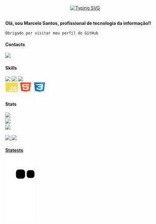 <!--  ![Header](./github-header-image.png) -->

<!-- Header / animação Hello World -->

<!--<h1 align="center">
  <img src="./assets/hello-world.svg" alt="_id" />
</h1>-->


<div align="center">
  <a href="https://git.io/typing-svg">
    <img src="https://readme-typing-svg.demolab.com?font=Fira+Code&weight=500&size=22&pause=1000&color=61ffca&center=true&vCenter=true&random=false&width=524&lines=%E3%80%8B+Hello+World!+%E3%80%8B" alt="Typing SVG">
  </a>
</div>
<br>

  **Olá, sou Marcelo Santos, profissional de tecnologia da informação!!**

    Obrigado por visitar meu perfil do GitHub 


#### Contacts
<div> 
  <a href="https://www.linkedin.com/in/marcelofsantos/" target="_blank"><img src="https://img.shields.io/badge/-LinkedIn-%230077B5?style=for-the-badge&logo=linkedin&logoColor=white" target="_blank"></a> 
</div>

#### Skills 
<div style="display: inline_block">
  <a href="https://github.com/marsselu" target="_blank"><img src="https://img.shields.io/badge/GitLab-330F63?style=for-the-badge&logo=gitlab&logoColor=white" target="_blank"></a> 
  <a href="https://github.com/marsselu" target="_blank"><img src="https://img.shields.io/badge/Zabbix-red?style=for-the-badge&logo=medium&logoColor=white"></a>
  <a href="https://github.com/marsselu" target="_blank"><img src="https://img.shields.io/badge/ShellScript-black?style=for-the-badge&logo=medium&logoColor=white"></a>
<br>
  <img align="center" alt="Rafa-Js" height="30" width="40" src="https://raw.githubusercontent.com/devicons/devicon/master/icons/javascript/javascript-plain.svg">
  <img align="center" alt="Rafa-HTML" height="30" width="40" src="https://raw.githubusercontent.com/devicons/devicon/master/icons/html5/html5-original.svg">
  <img align="center" alt="Rafa-CSS" height="30" width="40" src="https://raw.githubusercontent.com/devicons/devicon/master/icons/css3/css3-original.svg">
  </div>
  
  ##
<!--# 📊 GitHub Stats:-->
#### Stats 
![](https://github-readme-stats.vercel.app/api?username=marsselu&theme=one_dark_pro&hide_border=false&include_all_commits=true&count_private=true)<br/>
![](https://github-readme-streak-stats.herokuapp.com/?user=marsselu&theme=one_dark_pro&hide_border=false)<br/>
![](https://github-readme-stats.vercel.app/api/top-langs/?username=marsselu&theme=one_dark_pro&hide_border=false&include_all_commits=true&count_private=true&layout=compact)


 <div>
  <a href="https://github.com/marsselu">
  <img height="150em" src="https://github-readme-stats.vercel.app/api?username=marsselu&show_icons=true&theme=dracula&include_all_commits=true&count_private=true"/>
  <img height="150em" src="https://github-readme-stats.vercel.app/api/top-langs/?username=marsselu&layout=compact&langs_count=7&theme=dracula"/>
 
#### Statests
 <div>
  

  
  ![Snake animation](https://github.com/marsselu/marsselu/blob/output/github-contribution-grid-snake.svg)
</div>